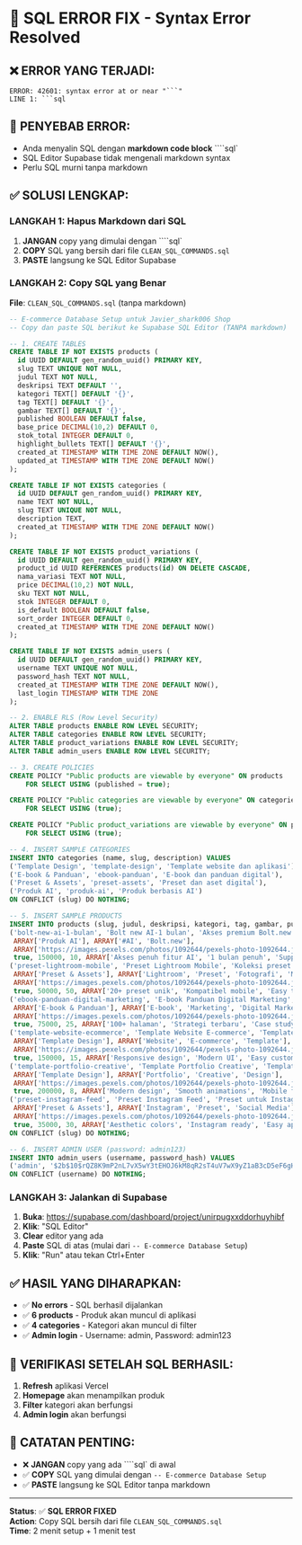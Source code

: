 # 🚨 SQL ERROR FIX - Syntax Error Resolved

## ❌ **ERROR YANG TERJADI:**
```
ERROR: 42601: syntax error at or near "```"
LINE 1: ```sql
```

## 🔧 **PENYEBAB ERROR:**
- Anda menyalin SQL dengan **markdown code block** ````sql`
- SQL Editor Supabase tidak mengenali markdown syntax
- Perlu SQL murni tanpa markdown

## ✅ **SOLUSI LENGKAP:**

### **LANGKAH 1: Hapus Markdown dari SQL**
1. **JANGAN** copy yang dimulai dengan ````sql`
2. **COPY** SQL yang bersih dari file `CLEAN_SQL_COMMANDS.sql`
3. **PASTE** langsung ke SQL Editor Supabase

### **LANGKAH 2: Copy SQL yang Benar**
**File**: `CLEAN_SQL_COMMANDS.sql` (tanpa markdown)

```sql
-- E-commerce Database Setup untuk Javier_shark006 Shop
-- Copy dan paste SQL berikut ke Supabase SQL Editor (TANPA markdown)

-- 1. CREATE TABLES
CREATE TABLE IF NOT EXISTS products (
  id UUID DEFAULT gen_random_uuid() PRIMARY KEY,
  slug TEXT UNIQUE NOT NULL,
  judul TEXT NOT NULL,
  deskripsi TEXT DEFAULT '',
  kategori TEXT[] DEFAULT '{}',
  tag TEXT[] DEFAULT '{}',
  gambar TEXT[] DEFAULT '{}',
  published BOOLEAN DEFAULT false,
  base_price DECIMAL(10,2) DEFAULT 0,
  stok_total INTEGER DEFAULT 0,
  highlight_bullets TEXT[] DEFAULT '{}',
  created_at TIMESTAMP WITH TIME ZONE DEFAULT NOW(),
  updated_at TIMESTAMP WITH TIME ZONE DEFAULT NOW()
);

CREATE TABLE IF NOT EXISTS categories (
  id UUID DEFAULT gen_random_uuid() PRIMARY KEY,
  name TEXT NOT NULL,
  slug TEXT UNIQUE NOT NULL,
  description TEXT,
  created_at TIMESTAMP WITH TIME ZONE DEFAULT NOW()
);

CREATE TABLE IF NOT EXISTS product_variations (
  id UUID DEFAULT gen_random_uuid() PRIMARY KEY,
  product_id UUID REFERENCES products(id) ON DELETE CASCADE,
  nama_variasi TEXT NOT NULL,
  price DECIMAL(10,2) NOT NULL,
  sku TEXT NOT NULL,
  stok INTEGER DEFAULT 0,
  is_default BOOLEAN DEFAULT false,
  sort_order INTEGER DEFAULT 0,
  created_at TIMESTAMP WITH TIME ZONE DEFAULT NOW()
);

CREATE TABLE IF NOT EXISTS admin_users (
  id UUID DEFAULT gen_random_uuid() PRIMARY KEY,
  username TEXT UNIQUE NOT NULL,
  password_hash TEXT NOT NULL,
  created_at TIMESTAMP WITH TIME ZONE DEFAULT NOW(),
  last_login TIMESTAMP WITH TIME ZONE
);

-- 2. ENABLE RLS (Row Level Security)
ALTER TABLE products ENABLE ROW LEVEL SECURITY;
ALTER TABLE categories ENABLE ROW LEVEL SECURITY;
ALTER TABLE product_variations ENABLE ROW LEVEL SECURITY;
ALTER TABLE admin_users ENABLE ROW LEVEL SECURITY;

-- 3. CREATE POLICIES
CREATE POLICY "Public products are viewable by everyone" ON products
    FOR SELECT USING (published = true);

CREATE POLICY "Public categories are viewable by everyone" ON categories
    FOR SELECT USING (true);

CREATE POLICY "Public product_variations are viewable by everyone" ON product_variations
    FOR SELECT USING (true);

-- 4. INSERT SAMPLE CATEGORIES
INSERT INTO categories (name, slug, description) VALUES
('Template Design', 'template-design', 'Template website dan aplikasi'),
('E-book & Panduan', 'ebook-panduan', 'E-book dan panduan digital'),
('Preset & Assets', 'preset-assets', 'Preset dan aset digital'),
('Produk AI', 'produk-ai', 'Produk berbasis AI')
ON CONFLICT (slug) DO NOTHING;

-- 5. INSERT SAMPLE PRODUCTS
INSERT INTO products (slug, judul, deskripsi, kategori, tag, gambar, published, base_price, stok_total, highlight_bullets) VALUES
('bolt-new-ai-1-bulan', 'Bolt new AI-1 bulan', 'Akses premium Bolt.new untuk 1 bulan penuh dengan fitur AI terbaru untuk pengembangan aplikasi web modern', 
 ARRAY['Produk AI'], ARRAY['#AI', 'Bolt.new'], 
 ARRAY['https://images.pexels.com/photos/1092644/pexels-photo-1092644.jpeg?auto=compress&cs=tinysrgb&w=800'], 
 true, 150000, 10, ARRAY['Akses penuh fitur AI', '1 bulan penuh', 'Support 24/7']),
('preset-lightroom-mobile', 'Preset Lightroom Mobile', 'Koleksi preset Lightroom untuk mobile photography dengan 20+ preset unik',
 ARRAY['Preset & Assets'], ARRAY['Lightroom', 'Preset', 'Fotografi', 'Mobile'],
 ARRAY['https://images.pexels.com/photos/1092644/pexels-photo-1092644.jpeg?auto=compress&cs=tinysrgb&w=800'],
 true, 50000, 50, ARRAY['20+ preset unik', 'Kompatibel mobile', 'Easy to use']),
('ebook-panduan-digital-marketing', 'E-book Panduan Digital Marketing', 'Panduan lengkap digital marketing untuk pemula dengan strategi terbaru',
 ARRAY['E-book & Panduan'], ARRAY['E-book', 'Marketing', 'Digital Marketing'],
 ARRAY['https://images.pexels.com/photos/1092644/pexels-photo-1092644.jpeg?auto=compress&cs=tinysrgb&w=800'],
 true, 75000, 25, ARRAY['100+ halaman', 'Strategi terbaru', 'Case study real']),
('template-website-ecommerce', 'Template Website E-commerce', 'Template website e-commerce modern dan responsive dengan UI yang menarik',
 ARRAY['Template Design'], ARRAY['Website', 'E-commerce', 'Template'],
 ARRAY['https://images.pexels.com/photos/1092644/pexels-photo-1092644.jpeg?auto=compress&cs=tinysrgb&w=800'],
 true, 150000, 15, ARRAY['Responsive design', 'Modern UI', 'Easy customization']),
('template-portfolio-creative', 'Template Portfolio Creative', 'Template portfolio kreatif untuk designer dan developer dengan animasi modern',
 ARRAY['Template Design'], ARRAY['Portfolio', 'Creative', 'Design'],
 ARRAY['https://images.pexels.com/photos/1092644/pexels-photo-1092644.jpeg?auto=compress&cs=tinysrgb&w=800'],
 true, 200000, 8, ARRAY['Modern design', 'Smooth animations', 'Mobile first']),
('preset-instagram-feed', 'Preset Instagram Feed', 'Preset untuk Instagram feed yang konsisten dan menarik dengan warna yang aesthetic',
 ARRAY['Preset & Assets'], ARRAY['Instagram', 'Preset', 'Social Media'],
 ARRAY['https://images.pexels.com/photos/1092644/pexels-photo-1092644.jpeg?auto=compress&cs=tinysrgb&w=800'],
 true, 35000, 30, ARRAY['Aesthetic colors', 'Instagram ready', 'Easy apply'])
ON CONFLICT (slug) DO NOTHING;

-- 6. INSERT ADMIN USER (password: admin123)
INSERT INTO admin_users (username, password_hash) VALUES
('admin', '$2b$10$rQZ8K9mP2nL7vX5wY3tEHOJ6kM8qR2sT4uV7wX9yZ1aB3cD5eF6gH')
ON CONFLICT (username) DO NOTHING;
```

### **LANGKAH 3: Jalankan di Supabase**
1. **Buka**: https://supabase.com/dashboard/project/unirpugxxddorhuyhibf
2. **Klik**: "SQL Editor"
3. **Clear** editor yang ada
4. **Paste** SQL di atas (mulai dari `-- E-commerce Database Setup`)
5. **Klik**: "Run" atau tekan Ctrl+Enter

## ✅ **HASIL YANG DIHARAPKAN:**
- ✅ **No errors** - SQL berhasil dijalankan
- ✅ **6 products** - Produk akan muncul di aplikasi
- ✅ **4 categories** - Kategori akan muncul di filter
- ✅ **Admin login** - Username: admin, Password: admin123

## 🎯 **VERIFIKASI SETELAH SQL BERHASIL:**
1. **Refresh** aplikasi Vercel
2. **Homepage** akan menampilkan produk
3. **Filter** kategori akan berfungsi
4. **Admin login** akan berfungsi

## 📝 **CATATAN PENTING:**
- ❌ **JANGAN** copy yang ada ````sql` di awal
- ✅ **COPY** SQL yang dimulai dengan `-- E-commerce Database Setup`
- ✅ **PASTE** langsung ke SQL Editor tanpa markdown

---

**Status**: ✅ **SQL ERROR FIXED**  
**Action**: Copy SQL bersih dari file `CLEAN_SQL_COMMANDS.sql`  
**Time**: 2 menit setup + 1 menit test
